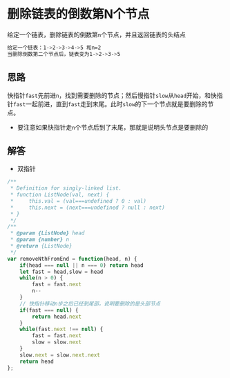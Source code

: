 # 删除链表的倒数第N个节点
给定一个链表，删除链表的倒数第`n`个节点，并且返回链表的头结点

```bash
给定一个链表：1->2->3->4->5 和n=2
当删除倒数第二个节点后，链表变为1->2->3->5
```

## 思路
快指针`fast`先前进`n`，找到需要删除的节点；然后慢指针`slow`从`head`开始，和快指针`fast`一起前进，直到`fast`走到末尾。此时`slow`的下一个节点就是要删除的节点。

- 要注意如果快指针走`n`个节点后到了末尾，那就是说明头节点是要删除的

## 解答
- 双指针
```js
/**
 * Definition for singly-linked list.
 * function ListNode(val, next) {
 *     this.val = (val===undefined ? 0 : val)
 *     this.next = (next===undefined ? null : next)
 * }
 */
/**
 * @param {ListNode} head
 * @param {number} n
 * @return {ListNode}
 */
var removeNthFromEnd = function(head, n) {
    if(head === null || n === 0) return head
    let fast = head,slow = head
    while(n > 0) {
        fast = fast.next
        n--
    }
    // 快指针移动n步之后已经到尾部，说明要删除的是头部节点
    if(fast === null) {
        return head.next
    }
    while(fast.next !== null) {
        fast = fast.next
        slow = slow.next
    }
    slow.next = slow.next.next
    return head
};
```